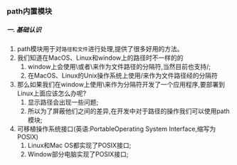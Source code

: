 ### path内置模块
##### 一. 基础认识
1. path模块用于对`路径和文件`进行处理,提供了很多好用的方法。
2. 我们知道在MacOS、Linux和window上的路径时不一样的的
    1. window上会使用\或者\\来作为文件路径的分隔符,当然目前也支持/;
    2. 在MacOS、Linux的Unix操作系统上使用/来作为文件路径经的分隔符
3. 那么如果我们在window上使用\来作为分隔符开发了一个应用程序,要部署到Linux上面应该怎么办呢?
    1. 显示路径会出现一些问题;
    2. 所以为了屏蔽他们之间的差异,在开发中对于路径的操作我们可以使用path模块;
4. 可移植操作系统接口(英语:PortableOperating System Interface,缩写为POSIX)
    1. Linux和Mac OS都实现了POSIX接口;
    2. Window部分电脑实现了POSIX接口;

 
